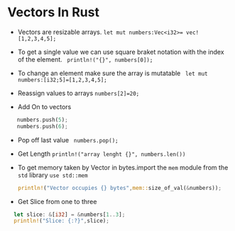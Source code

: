 # Vectors In Rust

- Vectors are resizable arrays.
  `let mut numbers:Vec<i32>= vec![1,2,3,4,5];`

- To get a single value we can use square braket notation with the index of the element.
  ` println!("{}", numbers[0]);`

- To change an element make sure the array is mutatable
  ` let mut numbers:[i32;5]=[1,2,3,4,5];`
- Reassign values to arrays
  `numbers[2]=20;`

- Add On to vectors

```rs
   numbers.push(5);
   numbers.push(6);
```

- Pop off last value
  ` numbers.pop();`
- Get Length
  `println!("array lenght {}", numbers.len())`

- To get memory taken by Vector in bytes.import the `mem` module from the `std` library
  `use std::mem`

  ```rs
  println!("Vector occupies {} bytes",mem::size_of_val(&numbers));
  ```

- Get Slice from one to three
<!-- TODO: WHAT IS THE AND PRESANT FOR -->

```rs
  let slice: &[i32] = &numbers[1..3];
  println!("Slice: {:?}",slice);
```
